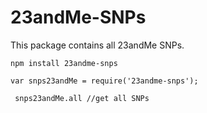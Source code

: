 # 23andMe-SNPs

This package contains all 23andMe SNPs. 


`npm install 23andme-snps`

`var snps23andMe = require('23andme-snps');`


     snps23andMe.all //get all SNPs
     






